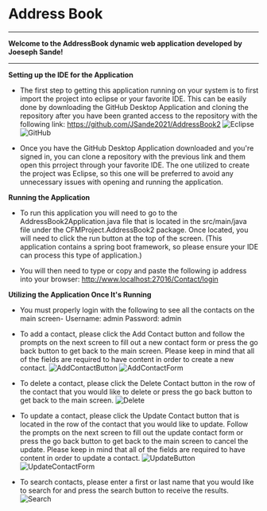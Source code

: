 # Address Book

<hr>

**Welcome to the AddressBook dynamic web application developed by Joeseph Sande!**

<hr>

**Setting up the IDE for the Application**
- The first step to getting this application running on your system is to first import the project
into eclipse or your favorite IDE. This can be easily done by downloading the GitHub Desktop Application and cloning the repository after you have been granted access to the repository with the following link: https://github.com/JSande2021/AddressBook2
![Eclipse](https://github.com/JSande2021/AddressBook2/blob/master/InstructionScreenShots/EclipseLogo.png)
![GitHub](https://github.com/JSande2021/AddressBook2/blob/master/InstructionScreenShots/GitHubDesktopCloneRepo.png)

- Once you have the GitHub Desktop Application downloaded and you're signed in, you can clone a repository with the previous link and them open this prroject through your favorite IDE. The one utilized to create the project was Eclipse, so this one will be preferred to avoid any unnecessary issues with opening and running the application.

**Running the Application**
- To run this application you will need to go to the AddressBook2Application.java file that is located in the src/main/java file under the CFMProject.AddressBook2 package. Once located, you will need to click the run button at the top of the screen. (This application contains a spring boot framework, so please ensure your IDE can process this type of application.)

- You will then need to type or copy and paste the following ip address into your browser: http://www.localhost:27016/Contact/login

**Utilizing the Application Once It's Running**

- You must properly login with the following to see all the 
contacts on the main screen- Username: admin  Password: admin  

- To add a contact, please click the Add Contact button and follow the 
prompts on the next screen to fill out a new contact form or press the go back button to 
get back to the main screen. Please keep in mind that all of the fields are required to have content in order to create a new contact.
![AddContactButton](https://github.com/JSande2021/AddressBook2/blob/master/InstructionScreenShots/AddButton.png)
![AddContactForm](https://github.com/JSande2021/AddressBook2/blob/master/InstructionScreenShots/ContactCreation.png)

- To delete a contact, please click the Delete Contact button in the row of the contact that you would like to delete or press the go back button to get back to the main screen.
![Delete](https://github.com/JSande2021/AddressBook2/blob/master/InstructionScreenShots/DeleteButton.png)

- To update a contact, please click the Update Contact button that is located in the row of the contact that you would like to update. Follow the prompts on the next screen to fill out the update contact form or press the go back button to get back to the main screen to cancel the update. Please keep in mind that all of the fields are required to have content in order to update a contact.
![UpdateButton](https://github.com/JSande2021/AddressBook2/blob/master/InstructionScreenShots/EditButton.png)
![UpdateContactForm](https://github.com/JSande2021/AddressBook2/blob/master/InstructionScreenShots/ContactUpdate.png)

- To search contacts, please enter a first or last name that you would like to search for and press
the search button to receive the results.  
![Search](https://github.com/JSande2021/AddressBook2/blob/master/InstructionScreenShots/searchButton.png)
